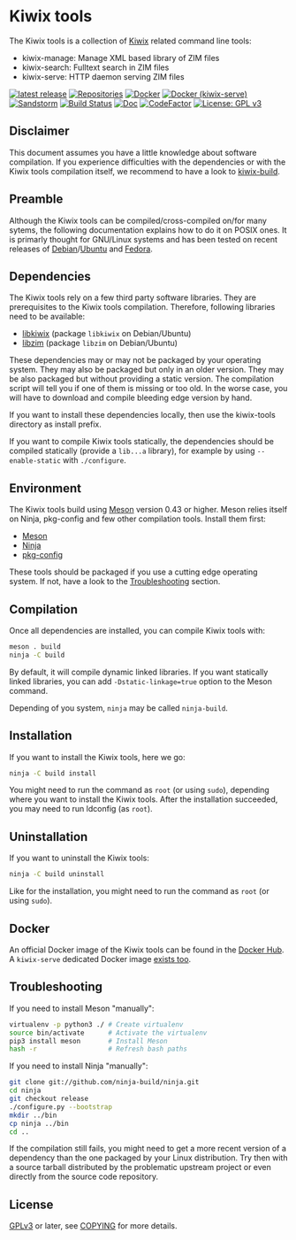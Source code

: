 Kiwix tools
===========

The Kiwix tools is a collection of [Kiwix](https://kiwix.org) related
command line tools:
* kiwix-manage: Manage XML based library of ZIM files
* kiwix-search: Fulltext search in ZIM files
* kiwix-serve: HTTP daemon serving ZIM files

[![latest release](https://img.shields.io/github/v/tag/kiwix/kiwix-tools?label=latest%20release&sort=semver)](https://download.kiwix.org/release/kiwix-tools/)
[![Repositories](https://img.shields.io/repology/repositories/kiwix-tools?label=repositories)](https://github.com/kiwix/kiwix-tools/wiki/Repology)
[![Docker](https://img.shields.io/docker/v/kiwix/kiwix-tools?arch=amd64&label=Docker&sort=date)](https://hub.docker.com/r/kiwix/kiwix-tools)
[![Docker (kiwix-serve)](https://img.shields.io/docker/v/kiwix/kiwix-serve?arch=amd64&label=Docker%20(kiwix-serve)&sort=date)](https://hub.docker.com/r/kiwix/kiwix-serve)
[![Sandstorm](https://img.shields.io/badge/Sandstorm-kiwix-blue)](https://apps.sandstorm.io/app/5uh349d0kky2zp5whrh2znahn27gwha876xze3864n0fu9e5220h)
[![Build Status](https://github.com/kiwix/kiwix-tools/workflows/CI/badge.svg?query=branch%3Amain)](https://github.com/kiwix/kiwix-tools/actions?query=branch%3Amain)
[![Doc](https://readthedocs.org/projects/kiwix-tools/badge/?style=flat)](https://kiwix-tools.readthedocs.org/en/latest/?badge=latest)
[![CodeFactor](https://www.codefactor.io/repository/github/kiwix/kiwix-tools/badge)](https://www.codefactor.io/repository/github/kiwix/kiwix-tools)
[![License: GPL v3](https://img.shields.io/badge/License-GPLv3-blue.svg)](https://www.gnu.org/licenses/gpl-3.0)

Disclaimer
----------

This document assumes you have a little knowledge about software
compilation. If you experience difficulties with the dependencies or
with the Kiwix tools compilation itself, we recommend to have a look
to [kiwix-build](https://github.com/kiwix/kiwix-build).

Preamble
--------

Although the Kiwix tools can be compiled/cross-compiled on/for many
sytems, the following documentation explains how to do it on POSIX
ones. It is primarly thought for GNU/Linux systems and has been tested
on recent releases of
[Debian](https://debian.org)/[Ubuntu](https://ubuntu.com) and
[Fedora](https://getfedora.org).

Dependencies
------------

The Kiwix tools rely on a few third party software libraries. They are
prerequisites to the Kiwix tools compilation. Therefore, following
libraries need to be available:
* [libkiwix](https://github.com/kiwix/libkiwix) (package `libkiwix` on Debian/Ubuntu)
* [libzim](https://github.com/openzim/libzim) (package `libzim` on Debian/Ubuntu)

These dependencies may or may not be packaged by your operating
system. They may also be packaged but only in an older version. They
may be also packaged but without providing a static version. The
compilation script will tell you if one of them is missing or too old.
In the worse case, you will have to download and compile bleeding edge
version by hand.

If you want to install these dependencies locally, then use the
kiwix-tools directory as install prefix.

If you want to compile Kiwix tools statically, the dependencies should
be compiled statically (provide a `lib...a` library), for example by
using `--enable-static` with `./configure`.

Environment
-------------

The Kiwix tools build using [Meson](http://mesonbuild.com/) version
0.43 or higher. Meson relies itself on Ninja, pkg-config and few other
compilation tools. Install them first:
* [Meson](http://mesonbuild.com/)
* [Ninja](https://ninja-build.org/)
* [pkg-config](https://www.freedesktop.org/wiki/Software/pkg-config/)

These tools should be packaged if you use a cutting edge operating
system. If not, have a look to the [Troubleshooting](#Troubleshooting)
section.

Compilation
-----------

Once all dependencies are installed, you can compile Kiwix tools with:
```bash
meson . build
ninja -C build
```

By default, it will compile dynamic linked libraries. If you want
statically linked libraries, you can add `-Dstatic-linkage=true`
option to the Meson command.

Depending of you system, `ninja` may be called `ninja-build`.

Installation
------------

If you want to install the Kiwix tools, here we go:
```bash
ninja -C build install
```

You might need to run the command as `root` (or using `sudo`),
depending where you want to install the Kiwix tools. After the
installation succeeded, you may need to run ldconfig (as `root`).

Uninstallation
------------

If you want to uninstall the Kiwix tools:
```bash
ninja -C build uninstall
```

Like for the installation, you might need to run the command as `root`
(or using `sudo`).

Docker
------

An official Docker image of the Kiwix tools can be found in the
[Docker Hub](https://hub.docker.com/r/kiwix/kiwix-tools). A
`kiwix-serve` dedicated Docker image [exists
too](https://hub.docker.com/r/kiwix/kiwix-serve).

Troubleshooting
---------------

If you need to install Meson "manually":
```bash
virtualenv -p python3 ./ # Create virtualenv
source bin/activate      # Activate the virtualenv
pip3 install meson       # Install Meson
hash -r                  # Refresh bash paths
```

If you need to install Ninja "manually":
```bash
git clone git://github.com/ninja-build/ninja.git
cd ninja
git checkout release
./configure.py --bootstrap
mkdir ../bin
cp ninja ../bin
cd ..
```

If the compilation still fails, you might need to get a more recent
version of a dependency than the one packaged by your Linux
distribution. Try then with a source tarball distributed by the
problematic upstream project or even directly from the source code
repository.

License
-------

[GPLv3](https://www.gnu.org/licenses/gpl-3.0) or later, see
[COPYING](COPYING) for more details.
